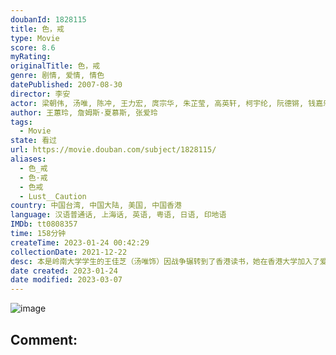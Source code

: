 ```yaml
---
doubanId: 1828115
title: 色，戒
type: Movie
score: 8.6
myRating: 
originalTitle: 色，戒
genre: 剧情, 爱情, 情色
datePublished: 2007-08-30
director: 李安
actor: 梁朝伟, 汤唯, 陈冲, 王力宏, 庹宗华, 朱芷莹, 高英轩, 柯宇纶, 阮德锵, 钱嘉乐, 苏岩, 何赛飞, 宋茹惠, 樊光耀, 卢燕, 刘洁, 余娅, 王琳, 王侃, 竹下明子, 阿努潘·凯尔, 唐亚俊, 韦奕波
author: 王蕙玲, 詹姆斯·夏慕斯, 张爱玲
tags:
  - Movie
state: 看过
url: https://movie.douban.com/subject/1828115/
aliases:
  - 色_戒
  - 色·戒
  - 色戒
  - Lust__Caution
country: 中国台湾, 中国大陆, 美国, 中国香港
language: 汉语普通话, 上海话, 英语, 粤语, 日语, 印地语
IMDb: tt0808357
time: 158分钟
createTime: 2023-01-24 00:42:29
collectionDate: 2021-12-22
desc: 本是岭南大学学生的王佳芝（汤唯饰）因战争辗转到了香港读书，她在香港大学加入了爱国青年邝裕民（王力宏饰）组织的话剧组，他们主演的爱国话剧更激起了他们的爱国情操。当邝裕民得知汪伪政府的特务头子易先生（...
date created: 2023-01-24
date modified: 2023-03-07
---
```


![image](p453716305.jpg)

Comment:
---
